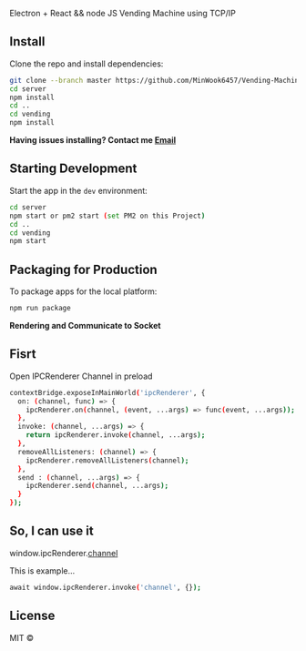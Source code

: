 
<p>
  Electron + React && node JS
  Vending Machine using TCP/IP
</p>

## Install
Clone the repo and install dependencies:

```bash
git clone --branch master https://github.com/MinWook6457/Vending-Machine-Using-TCPIP.git
cd server
npm install
cd ..
cd vending
npm install
```

**Having issues installing? Contact me [Email](minuk6457@gmail.com)**

## Starting Development

Start the app in the `dev` environment:

```bash
cd server
npm start or pm2 start (set PM2 on this Project)
cd ..
cd vending
npm start
```

## Packaging for Production

To package apps for the local platform:

```bash
npm run package
```

**Rendering and Communicate to Socket**

## Fisrt

Open IPCRenderer Channel in preload

```bash
contextBridge.exposeInMainWorld('ipcRenderer', {
  on: (channel, func) => {
    ipcRenderer.on(channel, (event, ...args) => func(event, ...args));
  },
  invoke: (channel, ...args) => {
    return ipcRenderer.invoke(channel, ...args);
  },
  removeAllListeners: (channel) => {
    ipcRenderer.removeAllListeners(channel);
  },
  send : (channel, ...args) => {
    ipcRenderer.send(channel, ...args);  
  }
});
```

## So, I can use it

window.ipcRenderer.[channel]('...args')

This is example...

```bash
await window.ipcRenderer.invoke('channel', {});
```

## License
MIT © 
